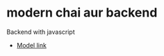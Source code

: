 # modern chai aur backend

Backend with javascript

-   [Model link](https://app.eraser.io/workspace/YtPqZ1VogxGy1jzIDkzj?origin=share)
